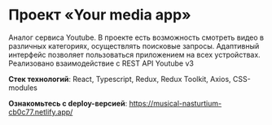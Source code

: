 # Проект «Your media app»
Аналог сервиса Youtube. В проекте есть возможность смотреть видео в различных категориях, осуществлять поисковые запросы. Адаптивный интерфейс позволяет пользоваться приложением на всех устройствах. Реализовано взаимодействие  с REST API Youtube v3

**Стек технологий**: React, Typescript, Redux, Redux Toolkit, Axios, CSS-modules

**Ознакомьтесь с deploy-версией**: https://musical-nasturtium-cb0c77.netlify.app/
